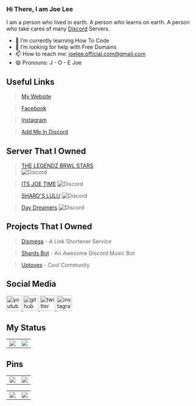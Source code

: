 ### Hi There, I am Joe Lee

I am a person who lived in earth. A person who learns on earth. A person who take cares of many [Discord](https://discord.com) Servers.



- 🌱 I’m currently learning How To Code 
- 🤔 I’m looking for help with Free Domains
- 📫 How to reach me: joelee.official.com@gmail.com
- 😄 Pronouns: J - O - E Joe



## Useful Links

> [My Website](https://www.joelee.ga)

> [Facebook](https://fb.com/joelee2008)

> [Instagram](https://Instagram.com/cheeyong_08)

> [Add Me In Discord](https://www.joelee.ga/discord)

## Server That I Owned 

> [THE LEGENDZ BRWL STARS](https://discord.gg/MpdByee)  
> ![Discord](https://img.shields.io/discord/705036476144156772?label=THE%20LEGENDZ&logo=Discord&style=for-the-badge)

> [ITS JOE TIME](https://discord.gg/eCFNU7m) 
 > ![Discord](https://img.shields.io/discord/702721342650318908?label=Its%20Joe%20Time&logo=Discord&style=for-the-badge)


> [SHARD'S LULU](https://discord.gg/f6WTfguWP4)
>![Discord](https://img.shields.io/discord/775640789455470603?label=SHARD%27S%20LULU&logo=Discord&style=for-the-badge)

> [Day Dreamers](https://discord.gg/hZMCwDXfQb)
> ![Discord](https://img.shields.io/discord/762219269093982208?label=DAY%20DREAMERS&logo=Discord&style=for-the-badge)


## Projects That I Owned


> [Dismega](https://www.disme.ga) - A Link Shortener Service

> [Shards Bot](https://www.shards.ga) - An Awesome Discord Music Bot

> [Uptoves](https://www.uptoves.ga) - Cool Community



## Social Media

<a href="https://www.youtube.com/channel/UCexNfX9LMZtzuFepKzjt36g">
    <img src="https://cdn.discordapp.com/attachments/591157769181069332/752117422483308544/youtube.png" alt="youtube icon" class="social youtube" height="40" width="40">
</a>
<a href="https://github.com/joeleeofficial">
    <img src="https://discordapp.com/assets/5d69e29f0d71aaa04ed9725100199b4e.png" alt="github icon" class="social youtube" height="40" width="40">
</a>
<a href="https://twitter.com/itsjoetime2008">
    <img src="https://discordapp.com/assets/4662875160dc4c56954003ebda995414.png" alt="twitter icon" class="social youtube" height="40" width="40">
</a>
<a href="https://instagram.com/cheeyong08">
    <img src="https://www.freepnglogos.com/uploads/instagram-logo-png-transparent-0.png" alt="instagram icon" class="social youtube" height="40" width="40">
</a>


## My Status

<table>
  <tr>
    <td align="center" style="padding=0;width=50%;">
      <img align="center" style="padding=0;" src="https://readme-status-virid.vercel.app/api/?username=joeleeofficial&show_icons=true&title_color=4F8CC9&text_color=9f9f9f&bg_color=00000000&hide_border=true&icon_color=4F8CC9&hide_title=true&count_private=true" />
    </td>
    <td align="center" style="padding=0;width=50%;">
      <img align="center" style="padding=0;" src="https://readme-status-virid.vercel.app/api/top-langs/?username=joeleeofficial&layout=compact&show_icons=true&title_color=4F8CC9&text_color=9f9f9f&bg_color=00000000&hide_border=true&icon_color=00000000&count_private=true&hide=lua" />
    </td>
  </tr>
</table>


## Pins
<table>
  <tr>
    <td align="center" style="padding=5;width=50%;">
            <img align="center" style="padding=0;" src="https://readme-status-virid.vercel.app/api/pin/?username=joeleeofficial&repo=joeleeofficial" />

   </td>
   
   
  <td align="center" style="padding=5;width=50%;">
        <img align="center" style="padding=0;" src="https://readme-status-virid.vercel.app/api/pin/?username=joeleeofficial&repo=joeleeofficial" />

   </td>
  </tr>
    </table>
    
   <table>
  <tr>
    <td align="center" style="padding=5;width=50%;">
            <img align="center" style="padding=0;" src="https://readme-status-virid.vercel.app/api/pin/?username=joeleeofficial&repo=joeleeofficial" />

   </td>
   
   
  <td align="center" style="padding=5;width=50%;">
        <img align="center" style="padding=0;" src="https://readme-status-virid.vercel.app/api/pin/?username=joeleeofficial&repo=joeleeofficial" />

   </td>
  </tr>
    </table>
